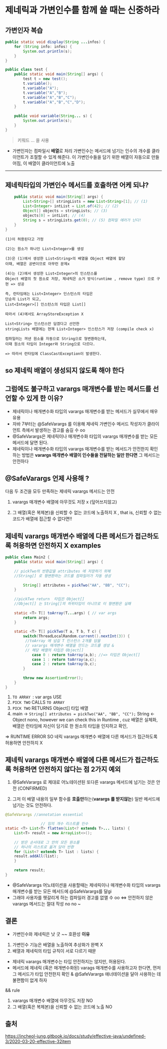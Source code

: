 # 제네릭과 가변인수를 함께 쓸 때는 신중하라

## 가변인자 복습
```java
public static void display(String ...infos) {
    for (String info: infos) {
        System.out.println(s);
    }
}
```

```java
public class test {
	public static void main(String[] args) {
		test t = new test();
		t.variable();
		t.variable("A");
		t.variable("A","B");
		t.variable("A","B","C");
		t.variable("A","B","C","D");
	}
	
	public void variable(String... s) {
		System.out.println(s);
	}
}
```
> 키워드 ... 을 사용
- 가변인자는 컴파일시 **배열**로 처리
가변인수는 메서드에 넘기는 인수의 개수를 클라이언트가 조절할 수 있게 해준다.
이 가변인수들을 담기 위한 배열이 자동으로 만들어짐, 이 배열이 클라이언트에 노출


________________________________________________________

## 제네릭타입의 가변인수 메서드를 호출하면 어케 되냐?

```java
    public static void main(String[] args) {
        List<String>[] stringLists = new List<String>[1]; // (1)
        List<Integer> intList = List.of(42); // (2)
        Object[] objects = stringLists; // (3)
        objects[0] = intList; // (4)
        String s = stringLists.get(0); // (5) 컴파일 에러가 난다!
    }
}
```

```
(1)이 허용된다고 가정

(2)는 원소가 하나인 List<Integer>를 생성

(3)은 (1)에서 생성한 List<String>의 배열을 Object 배열에 할당
이때, 배열은 공변이므로 아무런 문제x

(4)는 (2)에서 생성한 List<Integer>의 인스턴스를 
Object 배열의 첫 원소로 저장, 제네릭은 소거 방식(runtime , remove type) 으로 구현 => 성공

즉, 런타임에는 List<Integer> 인스턴스의 타입은 
단순히 List가 되고, 
List<Integer>[] 인스턴스의 타입은 List[]

따라서 (4)에서도 ArrayStoreException X

List<String> 인스턴스만 담겠다고 선언한 
stringLists 배열에는 현재 List<Integer> 인스턴스가 저장 (compile check x)

컴파일러는 꺼낸 원소를 자동으로 String으로 형변환하는데,
이때 원소의 타입이 Integer와 String으로 다르다. 

=> 따라서 런타임에 ClassCastException이 발생한다.

```
## so 제네릭 배열이 생성되지 않도록 해야 한다

## 그럼에도 불구하고 varargs 매개변수를 받는 메서드를 선언할 수 있게 한 이유?
- 제네릭이나 매개변수화 타입의 varargs 매개변수를 받는 메서드가 실무에서 매우 유용
- 자바 7부터는 @SafeVarargs 를 이용해 제네릭 가변인수 메서드 작성자가 클라이언트 측에서 발생하는 경고를 숨길 수 oo
- @SafeVarargs은 제네릭이나 매개변수화 타입의 varargs 매개변수를 받는 모든 메서드에 달면 된다.
- 제네릭이나 매개변수화 타입의 varargs 매개변수를 받는 메서드가 안전한지 확인하는 방법은 **varargs 매개변수 배열이 인수들을 전달하는 일만 한다면** 그 메서드는 안전하다


## @SafeVarargs 언제 사용해 ?
다음 두 조건을 모두 만족하는 제네릭 varargs 메서드는 안전

1. varargs 매개변수 배열에 아무것도 저장 x (덮어쓰지않고)

2. 그 배열(혹은 복제본)을 신뢰할 수 없는 코드에 노출하지 X , that is, 신뢰할 수 없는 코드가 배열에 접근할 수 없다면!!

## 제네릭 varargs 매개변수 배열에 다른 메서드가 접근하도록 허용하면 안전하지 X examples 

```java
public class Main2 {
    public static void main(String[] args) {
    
    // pickTwo의 반환값을 attributes 에 저장하기 위해 
    //String[] 로 형변환하는 코드를 컴파일러가 자동 생성
    
        String[] attributes = pickTwo("AA", "BB", "CC");
    }
    
    //pickTwo return  타입은 Object[]
    //Object[] 는 String[]의 하위타입이 아니므로 이 형변환은 실패
 
    static <T> T[] toArray(T...args) { // var args 
        return args;
    }
 
    static <T> T[] pickTwo(T a, T b, T c) {
        switch(ThreadLocalRandom.current().nextInt(3)) {
         //toArray 에 넘길 T 인스턴스 2개를 담을 
         // varargs 매개변수 배열을 만드는 코드를 생성 & 
         // 해당 배열의 타입은 Object[]
            case 0 : return toArray(a,b); //=> 타입은 Object[]
            case 1 : return toArray(a,c);
            case 2 : return toArray(b,c);
        }
 
        throw new AssertionError(); 
    }
}
```

1) `TO ARRAY `: var args  USE
2) `PICK TWO` CALLS `TO ARRAY` 
3) `PICK TWO` RETURNS Object[] 타입 배열
4)  main ->  `String[] attributes = pickTwo("AA", "BB", "CC");`
String <- Object nono, however we can check this in Runtime , cuz 
배열은 실체화, 배열은 런타임에 자신이 담기로 한 원소의 타입을 인지하고 확인,

=> RUNTIME ERROR 
SO 네릭 varargs 매개변수 배열에 다른 메서드가 접근하도록 허용하면 안전하지 X 


## 제네릭 varargs 매개변수 배열에 다른 메서드가 접근하도록 허용하면 안전하지 않다는 점 2가지 예외

1) @SafeVarargs 로 제대로 어노테이션된 또다른 varargs 메서드에 넘기는 것은 안전 (CONFIRMED)

2) 그저 이 배열 내용의 일부 함수를 **호출만**하는(**varargs 를 받지않는**) 일반 메서드에 넘기는 것도 안전하다.

```java
@SafeVarargs //annotation essential

				// 임의 개수 리스트를 인수
static <T> List<T> flatten(List<? extends T>... lists) {
    List<T> result = new ArrayList<>();
 
 	// 받은 순서대로 그 안의 모든 원소를 
    // 하나의 리스트로 옮겨 담아 반환
    for (List<? extends T> list : lists) {
    result.addAll(list);
    }
 
    return result;
}
```

- @SafeVarargs 어노테이션을 사용할때는 제네릭이나 매개변수화 타입의 varargs 매개변수를 받는 모든 메서드에 @SafeVarargs를 달gi
- 그래야 사용자를 헷갈리게 하는 컴파일러 경고를 없앨 수 oo
<=>  안전하지 않은 varargs 메서드는 절대 작성 no no ~ 

## 결론
- 가변인수와 제네릭은 낫 굿 ~~ 호환성
**이유**
1. 가변인수 기능은 배열을 노출하여 추상화가 완벽 X
2. 배열과 제네릭의 타입 규칙이 서로 다르기 때문

- 제네릭 varargs 매개변수는 타입 안전하지는 않지만, 허용된다.
- 메서드에 제네릭 (혹은 매개변수화된) varags 매개변수를 사용하고자 한다면, 
먼저 그 메서드가 타입 안전한지 확인 &  @SafeVarargs 애너테이션을 달아 사용하는 데 불편함이 없게 하자

&& rule
1) varargs 매개변수 배열에 아무것도 저장 NO
2) 그 배열(혹은 복제본)을 신뢰할 수 없는 코드에 노출 NO 

## 출처 
https://incheol-jung.gitbook.io/docs/study/effective-java/undefined-3/2020-03-20-effective-32item